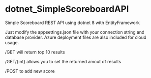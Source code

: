 # dotnet_SimpleScoreboardAPI
Simple Scoreboard REST API using dotnet 8 with EntityFramework

Just modify the appsettings.json file with your connection string and database provider.
Azure deployment files are also included for cloud usage.


/GET will return top 10 results

/GET/{int} allows you to set the returned amout of results

/POST to add new score
